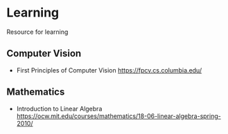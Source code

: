 # Learning
Resource for learning

## Computer Vision
* First Principles of Computer Vision
  https://fpcv.cs.columbia.edu/

## Mathematics
* Introduction to Linear Algebra
  https://ocw.mit.edu/courses/mathematics/18-06-linear-algebra-spring-2010/
